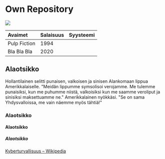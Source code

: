# Own Repository

![](http://vsenato.ru/wp-content/uploads/2015/09/nato-nci.jpg)

| Avaimet | Salaisuus | Syysteemi |
|:--------|-----------|----------:|
| Pulp Fiction | 1994 |
| Bla Bla Bla | 2020 |

## Alaotsikko
Hollantilainen selitti punaisen, valkoisen ja sinisen Alankomaan lippua Amerikkalaiselle. "Meidän lippumme symsolisoi verojamme. Me tulemme punaisiksi, kun me puhumme niistä, valkoisiksi kun me saamme veroliput ja sinisiksi maksettuamme ne." Amerikkalainen nyökkäsi. "Se on sama Yhdysvalloissa, me vain näemme myös tähtiä!"

### Alaotsikko

#### Alaotsikko

##### Alaotsikko

[Kyberturvallisuus – Wikipedia](https://fi.wikipedia.org/wiki/Kyberturvallisuus)
